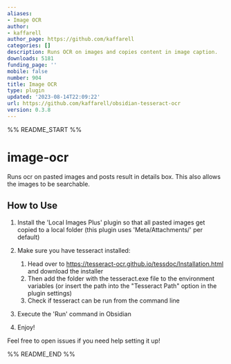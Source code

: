 ```yaml
---
aliases:
- Image OCR
author:
- kaffarell
author_page: https://github.com/kaffarell
categories: []
description: Runs OCR on images and copies content in image caption.
downloads: 5181
funding_page: ''
mobile: false
number: 904
title: Image OCR
type: plugin
updated: '2023-08-14T22:09:22'
url: https://github.com/kaffarell/obsidian-tesseract-ocr
version: 0.3.8
---
```


%% README_START %%

# image-ocr

Runs ocr on pasted images and posts result in details box.
This also allows the images to be searchable.

## How to Use
1) Install the 'Local Images Plus' plugin so that all pasted images get copied to a local folder (this plugin uses 'Meta/Attachments/' per default)  
2) Make sure you have tesseract installed:
    1) Head over to https://tesseract-ocr.github.io/tessdoc/Installation.html and download the installer  
    2) Then add the folder with the tesseract.exe file to the environment variables (or insert the path into the "Tesseract Path" option in the plugin settings)  
    3) Check if tesseract can be run from the command line  

3) Execute the 'Run' command in Obsidian  
4) Enjoy!

Feel free to open issues if you need help setting it up!


%% README_END %%